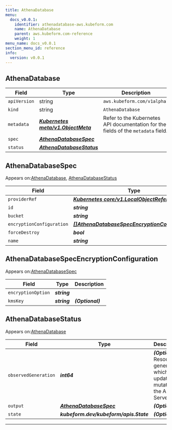 ```yaml
---
title: AthenaDatabase
menu:
  docs_v0.0.1:
    identifier: athenadatabase-aws.kubeform.com
    name: AthenaDatabase
    parent: aws.kubeform.com-reference
    weight: 1
menu_name: docs_v0.0.1
section_menu_id: reference
info:
  version: v0.0.1
---
```


## AthenaDatabase
| Field | Type | Description |
| ------ | ----- | ----------- |
| `apiVersion` | string | `aws.kubeform.com/v1alpha1` |
|    `kind` | string | `AthenaDatabase` |
| `metadata` | ***[Kubernetes meta/v1.ObjectMeta](https://kubernetes.io/docs/reference/generated/kubernetes-api/v1.13/#objectmeta-v1-meta)***|Refer to the Kubernetes API documentation for the fields of the `metadata` field.|
| `spec` | ***[AthenaDatabaseSpec](#athenadatabasespec)***||
| `status` | ***[AthenaDatabaseStatus](#athenadatabasestatus)***||
## AthenaDatabaseSpec

Appears on:[AthenaDatabase](#athenadatabase), [AthenaDatabaseStatus](#athenadatabasestatus)

| Field | Type | Description |
| ------ | ----- | ----------- |
| `providerRef` | ***[Kubernetes core/v1.LocalObjectReference](https://kubernetes.io/docs/reference/generated/kubernetes-api/v1.13/#localobjectreference-v1-core)***||
| `id` | ***string***||
| `bucket` | ***string***||
| `encryptionConfiguration` | ***[[]AthenaDatabaseSpecEncryptionConfiguration](#athenadatabasespecencryptionconfiguration)***| ***(Optional)*** |
| `forceDestroy` | ***bool***| ***(Optional)*** |
| `name` | ***string***||
## AthenaDatabaseSpecEncryptionConfiguration

Appears on:[AthenaDatabaseSpec](#athenadatabasespec)

| Field | Type | Description |
| ------ | ----- | ----------- |
| `encryptionOption` | ***string***||
| `kmsKey` | ***string***| ***(Optional)*** |
## AthenaDatabaseStatus

Appears on:[AthenaDatabase](#athenadatabase)

| Field | Type | Description |
| ------ | ----- | ----------- |
| `observedGeneration` | ***int64***| ***(Optional)*** Resource generation, which is updated on mutation by the API Server.|
| `output` | ***[AthenaDatabaseSpec](#athenadatabasespec)***| ***(Optional)*** |
| `state` | ***kubeform.dev/kubeform/apis.State***| ***(Optional)*** |
---
